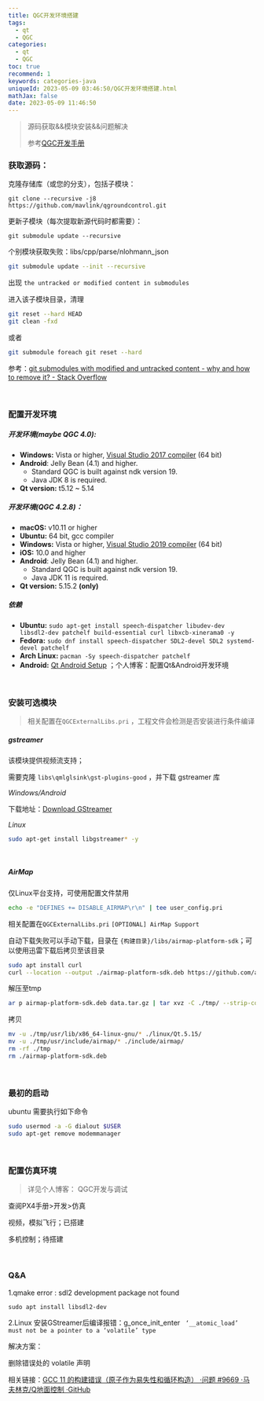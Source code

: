 ```yaml
---
title: QGC开发环境搭建
tags:
  - qt
  - QGC
categories:
  - qt
  - QGC
toc: true
recommend: 1
keywords: categories-java
uniqueId: 2023-05-09 03:46:50/QGC开发环境搭建.html
mathJax: false
date: 2023-05-09 11:46:50
---
```

> 源码获取&&模块安装&&问题解决
>
> 参考[QGC开发手册](https://dev.qgroundcontrol.com/master/en/getting_started/)
>
> <!-- more -->

### 获取源码：

克隆存储库（或您的分支），包括子模块：

```shell
git clone --recursive -j8 https://github.com/mavlink/qgroundcontrol.git
```

更新子模块（每次提取新源代码时都需要）：

```shell
git submodule update --recursive
```

个别模块获取失败：libs/cpp/parse/nlohmann_json

```sh
git submodule update --init --recursive
```

出现 `the untracked or modified content in submodules`

进入该子模块目录，清理

```bash
git reset --hard HEAD
git clean -fxd
```

或者

```bash
git submodule foreach git reset --hard
```

参考：[git submodules with modified and untracked content - why and how to remove it? - Stack Overflow](https://stackoverflow.com/questions/7993413/git-submodules-with-modified-and-untracked-content-why-and-how-to-remove-it/28322320)

</br>

### 配置开发环境

##### 开发环境(maybe QGC 4.0):

- **Windows:** Vista or higher, [Visual Studio 2017 compiler](https://dev.qgroundcontrol.com/master/en/getting_started/#vs) (64 bit)
- **Android**: Jelly Bean (4.1) and higher.
  - Standard QGC is built against ndk version 19.
  - Java JDK 8 is required.
- **Qt version:**  t5.12 ~ 5.14

##### 开发环境(QGC 4.2.8)：

- **macOS:** v10.11 or higher
- **Ubuntu:** 64 bit, gcc compiler
- **Windows:** Vista or higher, [Visual Studio 2019 compiler](https://dev.qgroundcontrol.com/master/en/getting_started/#vs) (64 bit)
- **iOS:** 10.0 and higher
- **Android**: Jelly Bean (4.1) and higher.
  - Standard QGC is built against ndk version 19.
  - Java JDK 11 is required.
- **Qt version:** 5.15.2 **(only)**

##### 依赖

- **Ubuntu:** `sudo apt-get install speech-dispatcher libudev-dev libsdl2-dev patchelf build-essential curl libxcb-xinerama0 -y`
- **Fedora:** `sudo dnf install speech-dispatcher SDL2-devel SDL2 systemd-devel patchelf`
- **Arch Linux:** `pacman -Sy speech-dispatcher patchelf`
- **Android:** [Qt Android Setup](http://doc.qt.io/qt-5/androidgs.html)  ；个人博客：配置Qt&Android开发环境

</br>

### 安装可选模块

> 相关配置在`QGCExternalLibs.pri`  ，工程文件会检测是否安装进行条件编译

##### **gstreamer**

该模块提供视频流支持；

需要克隆 `libs\qmlglsink\gst-plugins-good` ，并下载 gstreamer 库

*Windows/Android*

下载地址：[Download GStreamer](https://gstreamer.freedesktop.org/download/)

*Linux*

```sh
sudo apt-get install libgstreamer* -y
```

</br>

##### **AirMap**

仅Linux平台支持，可使用配置文件禁用

```sh
echo -e "DEFINES += DISABLE_AIRMAP\r\n" | tee user_config.pri
```

相关配置在`QGCExternalLibs.pri` `[OPTIONAL] AirMap Support`

自动下载失败可以手动下载，目录在 `{构建目录}/libs/airmap-platform-sdk`；可以使用迅雷下载后拷贝至该目录

```sh
sudo apt install curl
curl --location --output ./airmap-platform-sdk.deb https://github.com/airmap/platform-sdk/releases/download/2.0.1/airmap-platform-sdk-2.0.1-Linux-x86_64.deb
```

解压至tmp

```sh
ar p airmap-platform-sdk.deb data.tar.gz | tar xvz -C ./tmp/ --strip-components=1
```

拷贝

```sh
mv -u ./tmp/usr/lib/x86_64-linux-gnu/* ./linux/Qt.5.15/
mv -u ./tmp/usr/include/airmap/* ./include/airmap/
rm -rf ./tmp
rm ./airmap-platform-sdk.deb
```

</br>

### 最初的启动

ubuntu 需要执行如下命令

```sh
sudo usermod -a -G dialout $USER
sudo apt-get remove modemmanager
```

</br>

### 配置仿真环境

> 详见个人博客： QGC开发与调试

查阅PX4手册>开发>仿真

视频，模拟飞行；已搭建

多机控制；待搭建

</br>

### Q&A

1.qmake error : sdl2 development package not found

```shell
sudo apt install libsdl2-dev
```



2.Linux 安装GStreamer后编译报错：g_once_init_enter ` ‘__atomic_load’ must not be a pointer to a ‘volatile’ type`

解决方案：

删除错误处的 volatile 声明

相关链接：[GCC 11 的构建错误（原子作为易失性和循环构造） ·问题 #9669 ·马夫林克/Q地面控制 ·GitHub](https://github.com/mavlink/qgroundcontrol/issues/9669)



